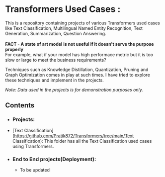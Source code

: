 # Transformers Used Cases : 
This is a repository containing projects of various Transformers used cases like Text Classification, Multilingual Named Entity Recognition, Text Generation, Summarization, Question Answering. <br><br>
<b>FACT - A state of art model is not useful if it doesn't serve the purpose properly</b><br>
For example, what if your model has high performace metric but it is too slow or large to meet the business requirements?</br>

Techniques such as Knowledge Distillation, Quantization, Pruning and Graph Optimization comes in play at such times. I have tried to explore these techniques and implement in the projects.

_Note: Data used in the projects is for demonstration purposes only._

## Contents

- ### Projects:

- [Text Classification](https://github.com/Pratik872/Transformers/tree/main/Text Classification): This folder has all the Text Classification used cases using Transformers.





- ### End to End projects(Deployment):

	- To be updated
